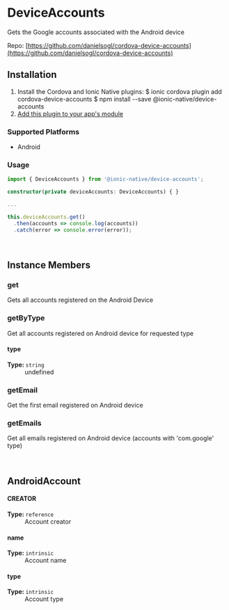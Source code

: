 # DeviceAccounts 


Gets the Google accounts associated with the Android device


Repo: [https://github.com/danielsogl/cordova-device-accounts](https://github.com/danielsogl/cordova-device-accounts)



## Installation 

<ol>
<li>Install the Cordova and Ionic Native plugins:
<code-block language="shell">$ ionic cordova plugin add cordova-device-accounts
$ npm install --save @ionic-native/device-accounts
</code-block>
</li>
<li><a href="/docs/native/#Add_Plugins_to_Your_App_Module">Add this plugin to your app's module</a></li>
</ol>



### Supported Platforms

* Android




### Usage


```typescript
import { DeviceAccounts } from '@ionic-native/device-accounts';

constructor(private deviceAccounts: DeviceAccounts) { }

...

this.deviceAccounts.get()
  .then(accounts => console.log(accounts))
  .catch(error => console.error(error));

```



<p><br></p>

## Instance Members

### get

 Gets all accounts registered on the Android Device

### getByType

 Get all accounts registered on Android device for requested type

<dl>
<dt><h4>type</h4><strong>Type: </strong><code>string</code></dt>
<dd>undefined</dd>
</dl>

### getEmail

 Get the first email registered on Android device

### getEmails

 Get all emails registered on Android device (accounts with 'com.google' type)

<p><br></p>

## AndroidAccount

<dl>
<dt><h4>CREATOR</h4><strong>Type: </strong><code>reference</code></dt>
<dd>Account creator</dd><dt><h4>name</h4><strong>Type: </strong><code>intrinsic</code></dt>
<dd>Account name</dd><dt><h4>type</h4><strong>Type: </strong><code>intrinsic</code></dt>
<dd>Account type</dd>
</dl>


